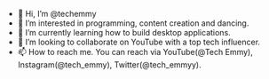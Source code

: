 - 👋 Hi, I’m @techemmy
- 👀 I’m interested in programming, content creation and dancing.
- 🌱 I’m currently learning how to build desktop applications.
- 💞️ I’m looking to collaborate on YouTube with a top tech influencer.
- 📫 How to reach me. You can reach via YouTube(@Tech Emmy), Instagram(@tech_emmy), Twitter(@tech_emmyy).

<!---
techemmy/techemmy is a ✨ special ✨ repository because its `README.md` (this file) appears on your GitHub profile.
You can click the Preview link to take a look at your changes.
--->
